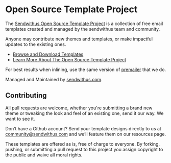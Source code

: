 Open Source Template Project
=========

The [Sendwithus Open Source Template Project](https://www.sendwithus.com/resources/templates) is a collection of free email templates created and managed by the sendwithus team and community.

Anyone may contribute new themes and templates, or make impactful updates to the existing ones.

- [Browse and Download Templates](https://www.sendwithus.com/resources/templates)
- [Learn More About The Open Source Template Project](https://www.sendwithus.com/resources/templates/about)

For best results when inlining, use the same version of [premailer](https://github.com/sendwithus/premailer/tree/4b40a7fb2e56f369f82b5ea2a0e35d9aba8baecb) that we do.

Managed and Maintained by [sendwithus.com](https://www.sendwithus.com).

## Contributing

All pull requests are welcome, whether you're submitting a brand new theme or tweaking the look and feel of an existing one, send it our way. We want to see it.

Don’t have a Github account? Send your template designs directly to us at [community@sendwithus.com](mailto:community@sendwithus.com) and we’ll feature them on our resources page.

These templates are offered as is, free of charge to everyone. By forking, pushing, or submitting a pull request to this project you assign copyright to the public and waive all moral rights.
